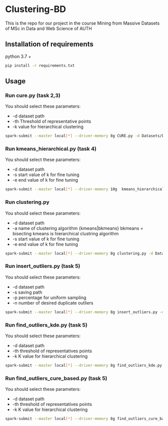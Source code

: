 # Clustering-BD

This is the repo for our project in the course Mining from Massive Datasets of MSc in Data and Web Science of AUTH

## Installation of requirements

python 3.7 + 

```bash
pip install -r requirements.txt
```

## Usage

### Run cure.py (task 2,3)
You should select these parameters: 
* -d dataset path
* -th Threshold of representative points
* -k value for hierarchical clustering 
```bash
spark-submit --master local[*] --driver-memory 8g CURE.py -d Datasets/Data1.csv -k 8 -th 6

```
### Run kmeans_hierarchical.py (task 4)
You should select these parameters: 
* -d dataset path 
* -s start value of k for fine tuning
* -e end value of k for fine tuning
```bash
spark-submit --master local[*] --driver-memory 10g  kmeans_hierarchical.py -d Datasets/Data1.csv -s 2 -e 14
```

### Run clustering.py
You should select these parameters: 
* -d dataset path 
* -a name of clustering algorithm {kmeans|bkmeans} 
     bkmeans = bisecting kmeans is hierarchical clustring algorithm 
* -s start value of k for fine tuning
* -e end value of k for fine tuning

```bash
spark-submit --master local[*] --driver-memory 8g clustering.py -d Datasets/Data1.csv -a kmeans -s 2 -e 14

```

### Run insert_outliers.py (task 5)
You should select these parameters: 
* -d dataset path 
* -s saving path 
* -p percentage for uniform sampling 
* -n number of desired duplicate outliers 

```bash
spark-submit --master local[*] --driver-memory 8g insert_outliers.py -d Datasets/Data1.csv -s Datasets/Data1_with_outliers -p 0.025 -n 20

```

### Run find_outliers_kde.py (task 5)
You should select these parameters: 
* -d dataset path 
* -th threshold of representatives points
* -k K value for hierarchical clustering


```bash
spark-submit --master local[*] --driver-memory 8g find_outliers_kde.py -d Datasets/Data1_with_outliers -th 8 -k 6

```

### Run find_outliers_cure_based.py (task 5)
You should select these parameters: 
* -d dataset path 
* -th threshold of representatives points
* -k K value for hierarchical clustering


```bash
spark-submit --master local[*] --driver-memory 8g find_outliers_cure_based.py -d Datasets/Data1_with_outliers -th 8 -k 6

```


